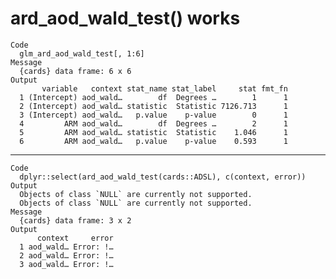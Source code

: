 # ard_aod_wald_test() works

    Code
      glm_ard_aod_wald_test[, 1:6]
    Message
      {cards} data frame: 6 x 6
    Output
           variable   context stat_name stat_label     stat fmt_fn
      1 (Intercept) aod_wald…        df  Degrees …        1      1
      2 (Intercept) aod_wald… statistic  Statistic 7126.713      1
      3 (Intercept) aod_wald…   p.value    p-value        0      1
      4         ARM aod_wald…        df  Degrees …        2      1
      5         ARM aod_wald… statistic  Statistic    1.046      1
      6         ARM aod_wald…   p.value    p-value    0.593      1

---

    Code
      dplyr::select(ard_aod_wald_test(cards::ADSL), c(context, error))
    Output
      Objects of class `NULL` are currently not supported.
      Objects of class `NULL` are currently not supported.
    Message
      {cards} data frame: 3 x 2
    Output
          context     error
      1 aod_wald… Error: !…
      2 aod_wald… Error: !…
      3 aod_wald… Error: !…

